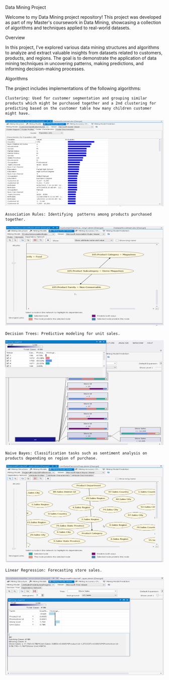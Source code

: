 Data Mining Project

Welcome to my Data Mining project repository! This project was developed as part of my Master's coursework in Data Mining, showcasing a collection of algorithms and techniques applied to real-world datasets.

Overview

In this project, I've explored various data mining structures and algorithms to analyze and extract valuable insights from datasets related to customers, products, and regions. The goal is to demonstrate the application of data mining techniques in uncovering patterns, making predictions, and informing decision-making processes.

Algorithms

The project includes implementations of the following algorithms:

    Clustering: Used for customer segmentation and grouping similar products which might be purchased together and a 2nd clustering for predicting based on the customer table how many children customer might have.
    
   ![clustering](1.PNG)

    Association Rules: Identifying  patterns among products purchased together.
  ![associationrules](2.PNG)

    Decision Trees: Predictive modeling for unit sales. 
   ![decisiontrees](3.PNG)

    Naive Bayes: Classification tasks such as sentiment analysis on products depending on region of purchase.
   ![naivebayes](4.PNG)
   
    Linear Regression: Forecasting store sales.
   ![linearregression](5.PNG)

